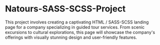 # Natours-SASS-SCSS-Project
This project involves creating a captivating HTML / SASS-SCSS landing page for a company specializing in guided tour services. From scenic excursions to cultural explorations, this page will showcase the company's offerings with visually stunning design and user-friendly features.
